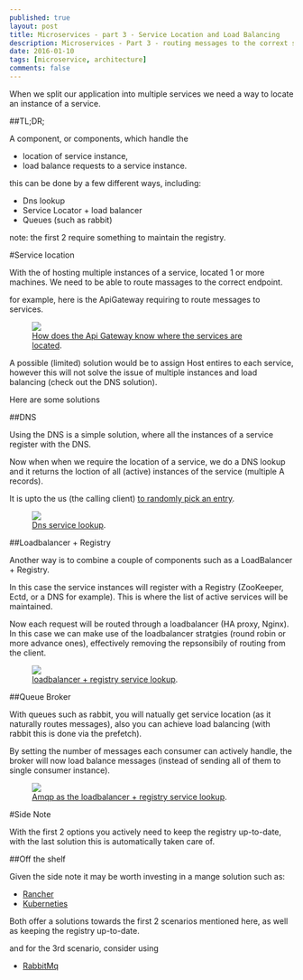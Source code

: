 ```yaml
---
published: true
layout: post
title: Microservices - part 3 - Service Location and Load Balancing
description: Microservices - Part 3 - routing messages to the corrext service instance.
date: 2016-01-10
tags: [microservice, architecture]
comments: false
---
```


When we split our application into multiple services we need a way to locate an instance of a service.

##TL;DR;

A component, or components, which handle the 

- location of service instance, 
- load balance requests to a service instance. 

this can be done by a few different ways, including:

- Dns lookup
- Service Locator + load balancer
- Queues (such as rabbit)

note: the first 2 require something to maintain the registry.

#Service location

With the of hosting multiple instances of a service, located 1 or more machines. We need to be able to route massages to the correct endpoint.

for example, here is the ApiGateway requiring to route messages to services.

<figure>
	<a href="http://dbones.github.io/images/posts/2015/microservices/client-depends-on-services-directly.JPG"><img src="http://dbones.github.io/images/posts/2015/microservices/apiGateway-requires-service-location.JPG"></img></a>
	<figcaption><a href="http://dbones.github.io/images/posts/2015/microservices/apiGateway-requires-service-location.JPG" title="Microserive">How does the Api Gateway know where the services are located</a>.</figcaption>
</figure>
 

A possible (limited) solution would be to assign Host entires to each service, however this will not solve the issue of multiple instances and load balancing (check out the DNS solution).

Here are some solutions

##DNS

Using the DNS is a simple solution, where all the instances of a service register with the DNS. 

Now when when we require the location of a service, we do a DNS lookup and it returns the loction of all (active) instances of the service (multiple A records).

It is upto the us (the calling client) [to randomly pick an entry](https://github.com/rancher/rancher/issues/1401).

<figure>
	<a href="http://dbones.github.io/images/posts/2015/microservices/serviceDiscovery-dns.JPG"><img src="http://dbones.github.io/images/posts/2015/microservices/serviceDiscovery-dns.JPG"></img></a>
	<figcaption><a href="http://dbones.github.io/images/posts/2015/microservices/serviceDiscovery-dns.JPG" title="Dns lookup">Dns service lookup</a>.</figcaption>
</figure>

##Loadbalancer + Registry

Another way is to combine a couple of components such as a LoadBalancer + Registry. 

In this case the service instances will register with a Registry (ZooKeeper, Ectd, or a DNS for example). This is where the list of active services will be maintained.

Now each request will be routed through a loadbalancer (HA proxy, Nginx). In this case we can make use of the loadbalancer stratgies (round robin or more advance ones), effectively removing the repsonsibily of routing from the client.

<figure>
	<a href="http://dbones.github.io/images/posts/2015/microservices/serviceDiscovery-registry.JPG"><img src="http://dbones.github.io/images/posts/2015/microservices/serviceDiscovery-registry.JPG"></img></a>
	<figcaption><a href="http://dbones.github.io/images/posts/2015/microservices/serviceDiscovery-registry.JPG" title="loadbalancer + registry lookup">loadbalancer + registry service lookup</a>.</figcaption>
</figure>

 
##Queue Broker

With queues such as rabbit, you will natually get service location (as it naturally routes messages), also you can achieve load balancing (with rabbit this is done via the prefetch). 

By setting the number of messages each consumer can actively handle, the broker will now load balance messages (instead of sending all of them to single consumer instance).

<figure>
	<a href="http://dbones.github.io/images/posts/2015/microservices/serviceDiscovery-Amqp.JPG"><img src="http://dbones.github.io/images/posts/2015/microservices/serviceDiscovery-Amqp.JPG"></img></a>
	<figcaption><a href="http://dbones.github.io/images/posts/2015/microservices/serviceDiscovery-Amqp.JPG" title="amqp lookup and balancer">Amqp as the loadbalancer + registry service lookup</a>.</figcaption>
</figure>

#Side Note

With the first 2 options you actively need to keep the registry up-to-date, with the last solution this is automatically taken care of.


##Off the shelf

Given the side note it may be worth investing in a mange solution such as:

- [Rancher](http://rancher.com/)
- [Kuberneties](http://kubernetes.io/)

Both offer a solutions towards the first 2 scenarios mentioned here, as well as keeping the registry up-to-date.

and for the 3rd scenario, consider using 

- [RabbitMq](https://www.rabbitmq.com/)